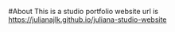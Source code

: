 #About
This is a studio portfolio website
url is https://julianajlk.github.io/juliana-studio-website
#